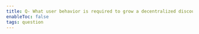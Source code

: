 ```yaml
---
title: Q- What user behavior is required to grow a decentralized discourse graph
enableToc: false
tags: question
---
```

